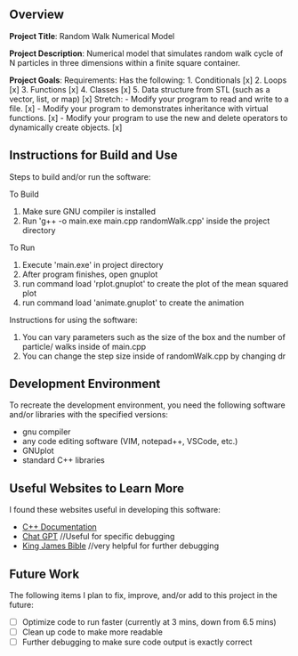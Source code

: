 ## Overview

**Project Title**: Random Walk Numerical Model

**Project Description**: Numerical model that simulates random walk cycle of N particles in three
dimensions within a finite square container.

**Project Goals**:
 Requirements:
  Has the following:
    1. Conditionals      [x]
    2. Loops             [x]
    3. Functions         [x]
    4. Classes           [x]
    5. Data structure from STL (such as a vector, list, or map) [x]
  Stretch:
    - Modify your program to read and write to a file.                                        [x]
    - Modify your program to demonstrates inheritance with virtual functions.                 [x]
    - Modify your program to use the new and delete operators to dynamically create objects.  [x]

## Instructions for Build and Use

Steps to build and/or run the software:

To Build
1. Make sure GNU compiler is installed
2. Run 'g++ -o main.exe main.cpp randomWalk.cpp' inside the project directory

To Run
1. Execute 'main.exe' in project directory
2. After program finishes, open gnuplot
3. run command load 'rplot.gnuplot' to create the plot of the mean squared plot
4. run command load 'animate.gnuplot' to create the animation

Instructions for using the software:

1. You can vary parameters such as the size of the box and the number of particle/ walks inside of main.cpp
2. You can change the step size inside of randomWalk.cpp by changing dr

## Development Environment 

To recreate the development environment, you need the following software and/or libraries with the specified versions:

* gnu compiler
* any code editing software (VIM, notepad++, VSCode, etc.)
* GNUplot
* standard C++ libraries

## Useful Websites to Learn More

I found these websites useful in developing this software:

* [C++ Documentation](https://cplusplus.com/doc/)
* [Chat GPT](https://chatgpt.com/)   //Useful for specific debugging
* [King James Bible](https://www.kingjamesbibleonline.org/)  //very helpful for further debugging

## Future Work

The following items I plan to fix, improve, and/or add to this project in the future:

* [ ] Optimize code to run faster (currently at 3 mins, down from 6.5 mins)
* [ ] Clean up code to make more readable
* [ ] Further debugging to make sure code output is exactly correct